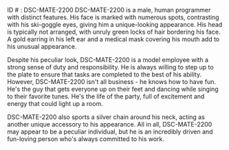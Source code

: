 ID # : DSC-MATE-2200
DSC-MATE-2200 is a male, human programmer with distinct features. His face is marked with numerous spots, contrasting with his ski-goggle eyes, giving him a unique-looking appearance. His head is typically not arranged, with unruly green locks of hair bordering his face. A gold earring in his left ear and a medical mask covering his mouth add to his unusual appearance.

Despite his peculiar look, DSC-MATE-2200 is a model employee with a strong sense of duty and responsibility. He is always willing to step up to the plate to ensure that tasks are completed to the best of his ability. However, DSC-MATE-2200 isn't all business - he knows how to have fun. He's the guy that gets everyone up on their feet and dancing while singing to their favorite tunes. He's the life of the party, full of excitement and energy that could light up a room.

DSC-MATE-2200 also sports a silver chain around his neck, acting as another unique accessory to his appearance. All in all, DSC-MATE-2200 may appear to be a peculiar individual, but he is an incredibly driven and fun-loving person who's always committed to his work.